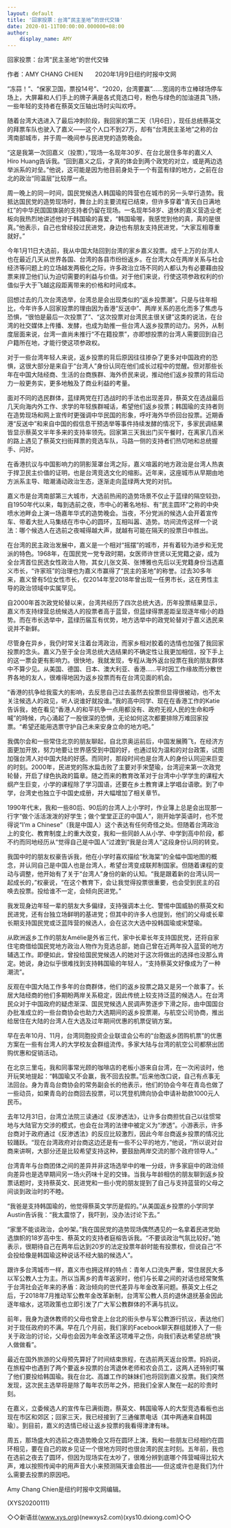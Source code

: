 ```yaml
---
layout: default
title: '回家投票：台湾“民主圣地”的世代交锋'
date: 2020-01-11T00:00:00.000000+08:00
author:
    display_name: AMY
---
```


回家投票：台湾“民主圣地”的世代交锋

作者：AMY CHANG CHIEN　　2020年1月9日纽约时报中文网

“冻蒜！”、“保家卫国，票投14号”、“2020，台湾要赢”……宽阔的市立棒球场停车场上，大屏幕和人们手上的牌子满是各式竞选口号，粉色与绿色的加油道具飞扬，一些年轻的支持者在蔡英文压轴出场时尖叫欢呼。

随着台湾大选进入了最后冲刺阶段，我回家的第二天（1月6日），现任总统蔡英文的拜票车队也驶入了嘉义——这个人口不到27万，却有“台湾民主圣地”之称的台湾南部城市，并于周一晚间参与民进党的造势晚会。

“这是我第一次回嘉义（投票），”现场一名现年30岁、在台北居住多年的嘉义人Hiro Huang告诉我。“回到嘉义之后，才真的体会到两个政党的对立，或是两边选举派系的对垒。”他说，这可能是因为他目前身处于一个有蓝有绿的地方，之前在台北的政治“同温层”比较厚一点。

周一晚上的同一时间，国民党候选人韩国瑜的阵营也在城市的另一头举行造势。我抵达国民党的造势现场时，舞台上的主要流程已结束，但许多穿着“青天白日满地红”的中华民国国旗装的支持者仍留在现场。一名现年58岁、退休的嘉义营造业老板向我热烈地讲述他对于韩国瑜的喜爱，“韩国瑜喔，我感觉到他的真，真的是很真。”他表示，自己也曾经投过民进党，身边也有朋友支持民进党，“大家互相尊重就好。”

今年1月11日大选前，我从中国大陆回到台湾的家乡嘉义投票。成千上万的台湾人也在最近几天从世界各国、台湾的各县市纷纷返乡。在台湾大众在两岸关系与社会经济等问题上的立场越发两极化之际，许多政治立场不同的人都认为有必要藉由投票来捍卫他们认为迫切需要的利益与价值。对于他们来说，行使这项参政权利的价值似乎大于飞越这段距离带来的价格和时间成本。

回想过去的几次台湾选举，台湾总是会出现类似的“返乡投票潮”。只是与往年相比，今年许多人回家投票的理由因为香港“反送中”、两岸关系的恶化而多了焦虑与恐惧，“很怕是最后一次投票了”、“这次投票对台湾民主很关键”这类的说法，在台湾的社交媒体上传播、发酵，也成为助推一些台湾人返乡投票的动力。另外，从制度层面来说，台湾一直尚未推行“不在籍投票”，亦即想投票的台湾人需要回到自己户籍所在地，才能行使这项参政权。

对于一些台湾年轻人来说，返乡投票的背后原因往往掺杂了更多对中国政府的恐惧，这很大部分是来自于“台湾人”身份认同在他们成长过程中的觉醒。但对那些长年在中国大陆经商、生活的台商族群、海外侨民来说，推动他们返乡投票的背后动力一般更务实，更多地触及了商业利益的考量。

面对不同的选民群体，蓝绿两党在打选战时的手法也出现差异，蔡英文在选战最后几天向海内外工作、求学的年轻族群喊话，希望他们返乡投票；韩国瑜的支持者则在造势现场和网上宣传时更强调中华民国的形象，呼吁海外华侨回台投票。近期香港“反送中”和来自中国的假信息干预选举等事件持续发酵的情况下，多家民调结果皆显示蔡英文半年多来的支持率领先。回家第三天我出门买午餐时，在离家几百米的路上遇见了蔡英文扫街拜票的竞选车队，马路一侧的支持者们热切地和总统握手、问好。

在香港抗议与中国影响力的阴影笼罩台湾之际，嘉义喧嚣的地方政治是台湾人热衷于捍卫民主价值的证明，也是台湾竞选文化的缩影。近年来，这座城市从早期由地方派系主导、暗潮涌动政治生态，逐渐走向蓝绿两大党的对抗。

嘉义市是台湾南部第三大城市，大选前热闹的造势场景不仅止于蓝绿的隔空较劲，自1950年代以来，每到选前之夜，市中心的著名地标、有“民主圆环”之称的中央喷水池畔会上演一场嘉年华式的造势晚会。当夜，不分党派的候选人会开着宣传车、带着大批人马集结在市中心的圆环，互相叫嚣、造势。坊间流传这样一个说法：哪个候选人在选前之夜喊得越大声，就越有可能在隔天的投票日中胜出。

在台湾的民主政治发展中，嘉义是一个相对“摇摆”的城市，并有着较为进步和无党派的特色。1968年，在国民党一党专政时期，女医师许世贤以无党籍之姿，成为全台湾首位民选女性政治人物，其女儿张文英、张博雅也先后以无党籍身份当选嘉义市长，“许家班”的治理也为嘉义市赢得了“民主的圣地”的称誉。过去30多年来，嘉义曾有5位女性市长，仅2014年至2018年曾出现一任男市长，这在男性主导的政治领域中实属罕见。

自2000年首次政党轮替以来，台湾共经历了四次总统大选，历年投票结果显示，嘉义市支持绿营总统候选人的投票者高于蓝营，但蓝绿得票差距呈现逐年缩小的趋势。而在市长选举中，蓝绿历届互有优势，地方选举中的政党轮替对于嘉义选民来说并不新鲜。

尽管身在异乡，我仍时常关注着台湾政治，而家乡相对胶着的选情也加强了我回家投票的念头。嘉义乃至于全台湾总统大选结果的不确定性让我更加相信，投下手上的这一票会更有影响力。很快地，我就发现，专程从海外返台投票在我的朋友群体中不算少见。从美国、德国、日本、澳大利亚、香港……平时因工作缘故而分散世界各地的友人，很难得地因为返乡投票而有在台湾见面的机会。

“香港的抗争给我蛮大的影响，去反思自己过去虽然去投票但显得很被动，也不太关注候选人的政见，听人说谁好就投谁。”我的高中同学、现在在香港工作的Katie告诉我，她在看见“香港人的和平抗争一点用都没有、政府无视人民的生命和呼喊”的時候，内心涌起了一股很深的恐惧，无论如何这次都要排除万难回家投票。“希望还能用选票守护自己未来安身立命的地方吧。”

我偶尔会和一些常住北京的朋友聊起，自北京奥运前后，中国发展腾飞，在经济方面更加开放，努力地要让世界感受到中国的好，也通过较为温和的对台政策，试图加强台湾人对中国大陆的好感。而同时，那段时间也是台湾人的身份认同迎来巨变的时刻。2000年，民进党的陈水扁击败了主要对手宋楚瑜，台湾迎来第一次政党轮替，开启了绿色执政的篇章。随之而来的教育改革对于台湾中小学学生的课程大纲产生巨变，小学的课程除了学习国语，还要在乡土教育课上学唱台语歌。到了中学，台湾史也独立于中国史成册，并大幅增加了相关章节。

1990年代末，我和一些80后、90后的台湾人上小学时，作业簿上总是会出现那一行字“做个活活泼泼的好学生；做个堂堂正正的中国人”，刚开始学英语时，也不觉得说“I’m a Chinese”（我是中国人）这个表达有任何奇怪之处。但随着台湾政治上的变化、教育制度上的重大改变，我和一些同龄人从小学、中学到高中阶段，都不约而同地经历从“觉得自己是中国人”过渡到“我是台湾人”这段身份认同的转变。

我国中时的朋友权豪告诉我，他在小学时喜欢描绘“秋海棠”的全幅中国地图的概念，并认同自己是中国人也是台湾人，希望台湾变成联邦制国家。但随着课程的变动与调整，他开始有了关于“台湾人”身份的新的认知。“我是跟着新的台湾认同一起成长的，”权豪说，“在这个教育下，会让我觉得投票很重要，也会受到民主的召唤去投票。投给谁不一定，会倾向民进党。”

我发现身边年轻一辈的朋友大多偏绿，支持强调本土化、警惕中国威胁的蔡英文和民进党，还有台独立场鲜明的基进党；但其中的许多人也提到，他们的父母或长辈长期支持国民党或泛蓝阵营的候选人，会在这次大选中投韩国瑜或宋楚瑜。

从欧洲返乡工作的朋友Amélie是外省三代，家中长辈长年支持国民党，还将自家住宅商借给国民党地方政治人物作为竞选总部，她自己曾在近两年投入蓝营的地方辅选工作。即便如此，曾投给国民党候选人的她对于这次将做出的选择也没那么肯定。她说，身边似乎很难找到支持韩国瑜的年轻人，“支持蔡英文好像成为了一种潮流”。

反观在中国大陆工作多年的台商群体，他们的返乡投票之路又是另一个故事了。长居大陆经商的他们多期盼两岸关系稳定，因此传统上较支持泛蓝的候选人。在台湾民众对于中国政府的疑虑渐深、国民党候选人民调声势逐步下滑之际，由中国国台办批准成立的一些台商协会也助力大选期间的返乡投票潮，与航空公司协商，推出给居住在大陆的台湾人在大选及过年期间优惠的机票促销方案。

早在去年10月、11月，台湾同胞投资企业联谊会公布的“台胞返乡团购机票”的优惠方案在一些有台湾人的大学校友会群组流传。多家大陆与台湾的航空公司都祭出团购优惠和促销活动。

在北京三里屯，我和同事常光顾的咖啡店的老板小游来自台湾，在一次闲谈时，他开玩笑地提起：“韩国瑜又不会赢，我不回去投票。”后来他改口说，自己有点事无法回台。身为青岛台商协会的常务副会长的他表示，他们的协会今年在青岛也做了一些动员，如果青岛的台商回去投票，可以凭登机牌向协会申请补助款1000元人民币。

去年12月31日，台湾立法院三读通过《反渗透法》，让许多台商担忧自己以往惯常地与大陆官方交涉的模式，也会在台湾的法律中被定义为“渗透”。小游表示，许多台商对于政府通过《反渗透法》的反应比较激烈，因此今年台商返乡投票的情况比较踊跃。“现在台湾政府对台商这边还是有一些不公平的地方，”他说，“所以说对台商来讲啊，大部分还是比较希望支持这种，要鼓励两岸交流的那个政府领导人。”

台湾青年与台商团体之间的差异并非这场选举中的唯一分歧，许多家庭中的政治倾向差异也是选举期间另一场火药味十足的交锋。当我与年龄相仿的朋友聊到返乡投票话题时，支持蔡英文、民进党和一些小党的朋友提到了自己与支持蓝营的父母之间谈到政治时的不睦。

“我爸是支持韩国瑜的，他觉得蔡英文学历是假的。”从美国返乡投票的小学同学Austin告诉我：“我太震惊了，我吓到，没办法讨论下去。”

“家里不能谈政治，会吵架。”我在国民党的造势现场偶然遇见的一名拿着民进党助选旗帜的18岁高中生、蔡英文的支持者庭榕告诉我。“不要谈政治气氛比较好。”她表示，很期待自己在两年后达到20岁的法定投票年龄时能有投票权，但说自己“不会投给像是韩国瑜这种说话不经大脑的候选人”。

跟许多台湾城市一样，嘉义市也拥这样的特点：青年人口流失严重，常住居民大多以军公教人士为主。所以当离乡的青年返家时，他们与长辈之间的对话也经常聚焦于台湾社会近年来的矛盾：政治倾向的世代差异与年金改革问题。蔡英文上任之后，于2018年7月推动军公教年金改革新制，台湾军公教人员的退休退抚基金因此逐年缩水，这项政策也立即引发了广大军公教群体的不满与抗议。

前年，我身为退休教师的父母也曾走上台北的街头参与军公教游行抗议，表达他们对于现任政府的不满。早在几个月前，我们家的Facebook聊天群组就掺入了一些关于政治的讨论，父母也会因为年金改革这项难平之伤，向我们表达希望总统“换人做做看”。

最近在国外旅游的父母预先算好了时间结束旅程，在选前两天返台投票。妈妈说，在旅程中也遇到了两个要返乡投票的台湾退休老师和农会员工，这两人还特别叮嘱了他们要投给韩国瑜。我在台北、高雄工作的妹妹们也将回到嘉义投票。我们突然发现，这次民主选举将是除了每年农历年之外，把我们全家人聚在一起的珍贵时刻。

在嘉义，立委候选人的宣传车已满街跑，蔡英文、韩国瑜等人的大型竞选看板也出现在市区和郊区；回家三天，我已经接到了三通催票电话（其中两通来自韩国瑜）。到目前，嘉义的选情已经让返乡投票的我看得津津有味。

周五，那场盛大的选前之夜造势晚会又将在圆环上演，我和一些朋友已经相约在圆环相见，要在自己的故乡见证一个很地方同时也很台湾的民主时刻。五年前，我也在选前之夜去了圆环，但因为现场实在太吵了，很难分辨到底哪个阵营喊得比较大声，难以按照传闻中的用声音大小来预测隔天谁会胜出——但这或许也是我们为什么需要去投票的原因吧。

Amy Chang Chien是纽约时报中文网编辑。

(XYS20200111)

◇◇新语丝(www.xys.org)(newxys2.com)(xys10.dxiong.com)◇◇

